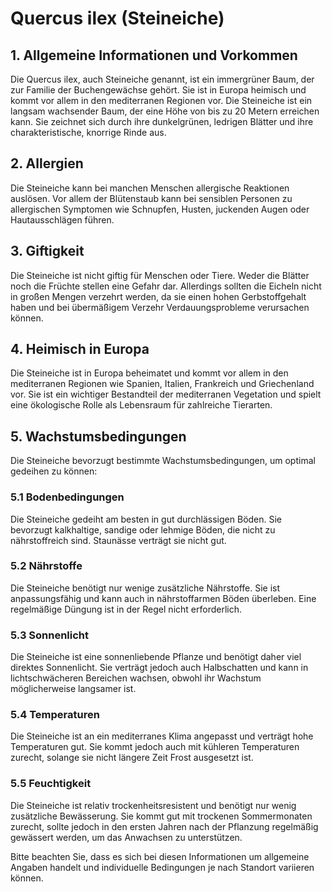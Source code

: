 # Quercus ilex (Steineiche)

## 1. Allgemeine Informationen und Vorkommen
Die Quercus ilex, auch Steineiche genannt, ist ein immergrüner Baum, der zur Familie der Buchengewächse gehört. Sie ist in Europa heimisch und kommt vor allem in den mediterranen Regionen vor. Die Steineiche ist ein langsam wachsender Baum, der eine Höhe von bis zu 20 Metern erreichen kann. Sie zeichnet sich durch ihre dunkelgrünen, ledrigen Blätter und ihre charakteristische, knorrige Rinde aus.

## 2. Allergien
Die Steineiche kann bei manchen Menschen allergische Reaktionen auslösen. Vor allem der Blütenstaub kann bei sensiblen Personen zu allergischen Symptomen wie Schnupfen, Husten, juckenden Augen oder Hautausschlägen führen.

## 3. Giftigkeit
Die Steineiche ist nicht giftig für Menschen oder Tiere. Weder die Blätter noch die Früchte stellen eine Gefahr dar. Allerdings sollten die Eicheln nicht in großen Mengen verzehrt werden, da sie einen hohen Gerbstoffgehalt haben und bei übermäßigem Verzehr Verdauungsprobleme verursachen können.

## 4. Heimisch in Europa
Die Steineiche ist in Europa beheimatet und kommt vor allem in den mediterranen Regionen wie Spanien, Italien, Frankreich und Griechenland vor. Sie ist ein wichtiger Bestandteil der mediterranen Vegetation und spielt eine ökologische Rolle als Lebensraum für zahlreiche Tierarten.

## 5. Wachstumsbedingungen
Die Steineiche bevorzugt bestimmte Wachstumsbedingungen, um optimal gedeihen zu können:

### 5.1 Bodenbedingungen
Die Steineiche gedeiht am besten in gut durchlässigen Böden. Sie bevorzugt kalkhaltige, sandige oder lehmige Böden, die nicht zu nährstoffreich sind. Staunässe verträgt sie nicht gut.

### 5.2 Nährstoffe
Die Steineiche benötigt nur wenige zusätzliche Nährstoffe. Sie ist anpassungsfähig und kann auch in nährstoffarmen Böden überleben. Eine regelmäßige Düngung ist in der Regel nicht erforderlich.

### 5.3 Sonnenlicht
Die Steineiche ist eine sonnenliebende Pflanze und benötigt daher viel direktes Sonnenlicht. Sie verträgt jedoch auch Halbschatten und kann in lichtschwächeren Bereichen wachsen, obwohl ihr Wachstum möglicherweise langsamer ist.

### 5.4 Temperaturen
Die Steineiche ist an ein mediterranes Klima angepasst und verträgt hohe Temperaturen gut. Sie kommt jedoch auch mit kühleren Temperaturen zurecht, solange sie nicht längere Zeit Frost ausgesetzt ist.

### 5.5 Feuchtigkeit
Die Steineiche ist relativ trockenheitsresistent und benötigt nur wenig zusätzliche Bewässerung. Sie kommt gut mit trockenen Sommermonaten zurecht, sollte jedoch in den ersten Jahren nach der Pflanzung regelmäßig gewässert werden, um das Anwachsen zu unterstützen.

Bitte beachten Sie, dass es sich bei diesen Informationen um allgemeine Angaben handelt und individuelle Bedingungen je nach Standort variieren können.
